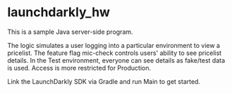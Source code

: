 # launchdarkly_hw

This is a sample Java server-side program.

The logic simulates a user logging into a particular environment to view a pricelist.
The feature flag mic-check controls users' ability to see pricelist details. 
In the Test environment, everyone can see details as fake/test data is used. Access is more
restricted for Production.

Link the LaunchDarkly SDK via Gradle and run Main to get started.
